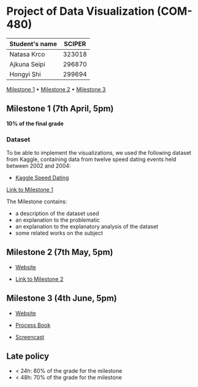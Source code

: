 # Project of Data Visualization (COM-480)

| Student's name | SCIPER |
| -------------- | ------ |
| Natasa Krco| 323018|
| Ajkuna Seipi| 296870|
| Hongyi Shi| 299694|

[Milestone 1](./Milestones/Mileston1.pdf) • [Milestone 2](./Milestones/Milestone2.pdf) • [Milestone 3](https://github.com/com-480-data-visualization/project-2023-matchmakers/blob/master/Milestones/process_book.pdf)

## Milestone 1 (7th April, 5pm)

**10% of the final grade**


### Dataset

To be able to implement the visualizations, we used the following dataset from Kaggle, containing data from twelve speed dating events held between 2002 and 2004:
* [Kaggle Speed Dating](https://www.kaggle.com/datasets/ulrikthygepedersen/speed-dating)

[Link to Milestone 1](./Milestones/Mileston1.pdf)

The Milestone contains:
* a description of the dataset used
* an explanation to the problematic
* an explanation to the explanatory analysis of the dataset
* some related works on the subject


## Milestone 2 (7th May, 5pm)

* [Website](https://com-480-data-visualization.github.io/project-2023-matchmakers/)

* [Link to Milestone 2](./Milestones/Milestone2.pdf)


## Milestone 3 (4th June, 5pm)

* [Website](https://com-480-data-visualization.github.io/project-2023-matchmakers/)

* [Process Book](https://github.com/com-480-data-visualization/project-2023-matchmakers/blob/master/Milestones/process_book.pdf)

* [Screencast](https://drive.google.com/file/d/17D6uAtGpMSmXwa8nm34lTpqC2uMxqus2/view?usp=sharing)



## Late policy

- < 24h: 80% of the grade for the milestone
- < 48h: 70% of the grade for the milestone

